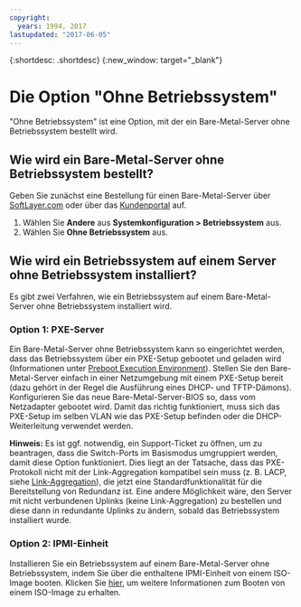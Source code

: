 ```yaml
---
copyright:
  years: 1994, 2017
lastupdated: "2017-06-05"
---
```


{:shortdesc: .shortdesc}
{:new_window: target="_blank"}

# Die Option "Ohne Betriebssystem"

"Ohne Betriebssystem" ist eine Option, mit der ein Bare-Metal-Server ohne Betriebssystem bestellt wird.

## Wie wird ein Bare-Metal-Server ohne Betriebssystem bestellt?

Geben Sie zunächst eine Bestellung für einen Bare-Metal-Server über [SoftLayer.com](softlayer.com) oder über das [Kundenportal](https://control.softlayer.com) auf.

1. Wählen Sie **Andere** aus **Systemkonfiguration > Betriebssystem** aus.
2. Wählen Sie **Ohne Betriebssystem** aus.

## Wie wird ein Betriebssystem auf einem Server ohne Betriebssystem installiert?

Es gibt zwei Verfahren, wie ein Betriebssystem auf einem Bare-Metal-Server ohne Betriebssystem installiert wird.

### Option 1: PXE-Server

Ein Bare-Metal-Server ohne Betriebssystem kann so eingerichtet werden, dass das Betriebssystem über ein PXE-Setup gebootet und geladen wird (Informationen unter [Preboot Execution Environment](http://en.wikipedia.org/wiki/Preboot_Execution_Environment)). Stellen Sie den Bare-Metal-Server einfach in einer Netzumgebung mit einem PXE-Setup bereit (dazu gehört in der Regel die Ausführung eines DHCP- und TFTP-Dämons). Konfigurieren Sie das neue Bare-Metal-Server-BIOS so, dass vom Netzadapter gebootet wird. Damit das richtig funktioniert, muss sich das PXE-Setup im selben VLAN wie das PXE-Setup befinden oder die DHCP-Weiterleitung verwendet werden.

**Hinweis:** Es ist ggf. notwendig, ein Support-Ticket zu öffnen, um zu beantragen, dass die Switch-Ports im Basismodus umgruppiert werden, damit diese Option funktioniert. Dies liegt an der Tatsache, dass das PXE-Protokoll nicht mit der Link-Aggregation kompatibel sein muss (z. B. LACP, siehe [Link-Aggregation](http://en.wikipedia.org/wiki/Link_aggregation)), die jetzt eine Standardfunktionalität für die Bereitstellung von Redundanz ist. Eine andere Möglichkeit wäre, den Server mit nicht verbundenen Uplinks (keine Link-Aggregation) zu bestellen und diese dann in redundante Uplinks zu ändern, sobald das Betriebssystem installiert wurde.

### Option 2: IPMI-Einheit

Installieren Sie ein Betriebssystem auf einem Bare-Metal-Server ohne Betriebssystem, indem Sie über die enthaltene IPMI-Einheit von einem ISO-Image booten. Klicken Sie [hier](mount-iso-bare-metal-server.html), um weitere Informationen zum Booten von einem ISO-Image zu erhalten.
